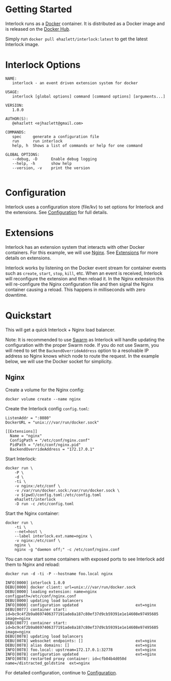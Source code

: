 # Getting Started
Interlock runs as a [Docker](https://www.docker.com) container.  It is distributed as a Docker image and is released on the [Docker Hub](https://hub.docker.com).

Simply run `docker pull ehazlett/interlock:latest` to get the latest Interlock
image.

# Interlock Options
```
NAME:
   interlock - an event driven extension system for docker

USAGE:
   interlock [global options] command [command options] [arguments...]
   
VERSION:
   1.0.0
   
AUTHOR(S):
   @ehazlett <ejhazlett@gmail.com> 
   
COMMANDS:
   spec     generate a configuration file
   run      run interlock
   help, h  Shows a list of commands or help for one command
   
GLOBAL OPTIONS:
   --debug, -D      Enable debug logging
   --help, -h       show help
   --version, -v    print the version
   
```

# Configuration
Interlock uses a configuration store (file/kv) to set options for Interlock and the
extensions.  See [Configuration](configuration.md) for full details.

# Extensions
Interlock has an extension system that interacts with
other Docker containers.  For this example, we will use
[Nginx](https://www.nginx.com).  See [Extensions](extensions.md) for
more details on extensions.

Interlock works by listening on the Docker event stream for container events
such as `create`, `start`, `stop`, `kill`, etc.  When an event is received,
Interlock will reconfigure the extension and then reload it.  In the Nginx
extension this will re-configure the Nginx configuration file and then signal
the Nginx container causing a reload.  This happens in milliseconds with zero
downtime.

# Quickstart
This will get a quick Interlock + Nginx load balancer.

Note: It is recommended to use [Swarm](https://www.docker.com/products/docker-swarm) as Interlock will handle updating the configuration with the proper
Swarm node.  If you do not use Swarm, you will need to set the `BackendOverrideAddress` option to a resolvable IP address so Nginx knows which node to route the request.  In the example below, we will use the Docker socket for simplicity.

## Nginx
Create a volume for the Nginx config:

`docker volume create --name nginx`

Create the Interlock config `config.toml`:

```
ListenAddr = ":8080"
DockerURL = "unix:///var/run/docker.sock"

[[Extensions]]
  Name = "nginx"
  ConfigPath = "/etc/conf/nginx.conf"
  PidPath = "/etc/conf/nginx.pid"
  BackendOverrideAddress = "172.17.0.1"
```

Start Interlock:

```
docker run \
    -P \
    -d \
    -ti \
    -v nginx:/etc/conf \
    -v /var/run/docker.sock:/var/run/docker.sock \
    -v $(pwd)/config.toml:/etc/config.toml
    ehazlett/interlock
    -D run -c /etc/config.toml
```

Start the Nginx container:

```
docker run \
    -ti \
    --net=host \
    --label interlock.ext.name=nginx \
    -v nginx:/etc/conf \
    nginx \
    nginx -g "daemon off;" -c /etc/conf/nginx.conf
```

You can now start some containers with exposed ports to see Interlock add them to Nginx and reload:

`docker run -d -ti -P --hostname foo.local nginx`

```
INFO[0000] interlock 1.0.0
DEBU[0000] docker client: url=unix:///var/run/docker.sock 
DEBU[0000] loading extension: name=nginx configpath=/etc/conf/nginx.conf 
DEBU[0000] updating load balancers                      
INFO[0000] configuration updated                         ext=nginx
DEBU[0077] container start: id=bc9c4f2b9a8697406377191ade8a187c80ef37d9cb59391e1e14608e97495605 image=nginx 
DEBU[0077] container start: id=bc9c4f2b9a8697406377191ade8a187c80ef37d9cb59391e1e14608e97495605 image=nginx 
DEBU[0078] updating load balancers                      
DEBU[0078] websocket endpoints: []                       ext=nginx
DEBU[0078] alias domains: []                             ext=nginx
INFO[0078] foo.local: upstream=172.17.0.1:32778          ext=nginx
INFO[0078] configuration updated                         ext=nginx
INFO[0078] restarted proxy container: id=cfb04b4d050d name=/distracted_goldstine  ext=nginx
```

For detailed configuration, continue to [Configuration](configuration.md).
